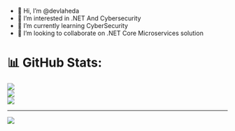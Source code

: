 - 👋 Hi, I’m @devlaheda
- 👀 I’m interested in .NET And Cybersecurity
- 🌱 I’m currently learning CyberSecurity
- 💞️ I’m looking to collaborate on .NET Core Microservices solution 

# 📊 GitHub Stats:
![](https://github-readme-stats.vercel.app/api?username=devlaheda&theme=dark&hide_border=false&include_all_commits=false&count_private=false)<br/>
![](https://github-readme-streak-stats.herokuapp.com/?user=devlaheda&theme=dark&hide_border=false)<br/>
![](https://github-readme-stats.vercel.app/api/top-langs/?username=devlaheda&theme=dark&hide_border=false&include_all_commits=false&count_private=false&layout=compact)

---
[![](https://visitcount.itsvg.in/api?id=devlaheda&icon=0&color=0)](https://visitcount.itsvg.in)

